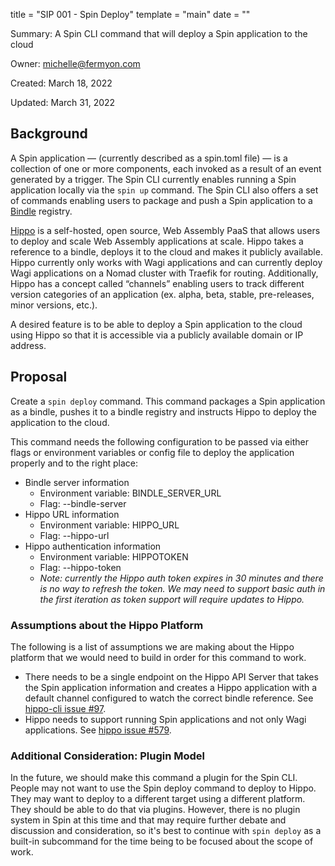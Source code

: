 title = "SIP 001 - Spin Deploy"
template = "main"
date = ""

Summary: A Spin CLI command that will deploy a Spin application to the cloud

Owner: michelle@fermyon.com

Created: March 18, 2022

Updated: March 31, 2022

## Background

A Spin application — (currently described as a spin.toml file) — is a collection of one or more components, each invoked as a result of an event generated by a trigger. The Spin CLI currently enables running a Spin application locally via the `spin up` command. The Spin CLI also offers a set of commands enabling users to package and push a Spin application to a [Bindle](https://github.com/deislabs/bindle) registry.

[Hippo](https://github.com/deislabs/hippo) is a self-hosted, open source, Web Assembly PaaS that allows users to deploy and scale Web Assembly applications at scale. Hippo takes a reference to a bindle, deploys it to the cloud and makes it publicly available. Hippo currently only works with Wagi applications and can currently deploy Wagi applications on a Nomad cluster with Traefik for routing. Additionally, Hippo has a concept called “channels” enabling users to track different version categories of an application (ex. alpha, beta, stable, pre-releases, minor versions, etc.).

A desired feature is to be able to deploy a Spin application to the cloud using Hippo so that it is accessible via a publicly available domain or IP address.

## Proposal

Create a `spin deploy` command. This command packages a Spin application as a bindle, pushes it to a bindle registry and instructs Hippo to deploy the application to the cloud.

This command needs the following configuration to be passed via either flags or environment variables or config file to deploy the application properly and to the right place:

- Bindle server information
  - Environment variable: BINDLE_SERVER_URL
  - Flag: --bindle-server
- Hippo URL information
  - Environment variable: HIPPO_URL
  - Flag: --hippo-url
- Hippo authentication information
  - Environment variable: HIPPOTOKEN
  - Flag: --hippo-token
  - _Note: currently the Hippo auth token expires in 30 minutes and there is no way to refresh the token. We may need to support basic auth in the first iteration as token support will require updates to Hippo._

### Assumptions about the Hippo Platform

The following is a list of assumptions we are making about the Hippo platform that we would need to build in order for this command to work.

- There needs to be a single endpoint on the Hippo API Server that takes the Spin application information and creates a Hippo application with a default channel configured to watch the correct bindle reference. See [hippo-cli issue #97](https://github.com/deislabs/hippo-cli/issues/97).
- Hippo needs to support running Spin applications and not only Wagi applications. See [hippo issue #579](https://github.com/deislabs/hippo/issues/579).

### Additional Consideration: Plugin Model

In the future, we should make this command a plugin for the Spin CLI. People may not want to use the Spin deploy command to deploy to Hippo. They may want to deploy to a different target using a different platform. They should be able to do that via plugins. However, there is no plugin system in Spin at this time and that may require further debate and discussion and consideration, so it's best to continue with `spin deploy` as a built-in subcommand for the time being to be focused about the scope of work.
